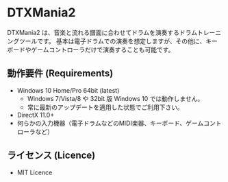 # DTXMania2

DTXMania2 は、音楽と流れる譜面に合わせてドラムを演奏するドラムトレーニングツールです。
基本は電子ドラムでの演奏を想定しますが、その他に、キーボードやゲームコントローラだけで演奏することも可能です。

## 動作要件 (Requirements)

* Windows 10 Home/Pro 64bit (latest)
  * Windows 7/Vista/8 や 32bit 版 Windows 10 では動作しません。
  * 常に最新のアップデートを適用した状態でご利用下さい。
* DirectX 11.0+
* 何らかの入力機器（電子ドラムなどのMIDI楽器、キーボード、ゲームコントローラなど）

## ライセンス (Licence)

* MIT Licence
